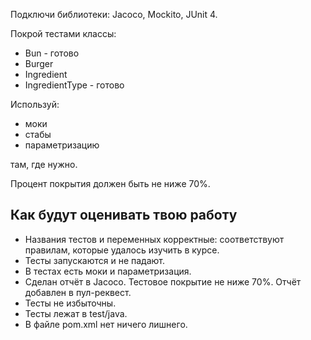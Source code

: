 Подключи библиотеки: Jacoco, Mockito, JUnit 4.

Покрой тестами классы:
* Bun - готово
* Burger
* Ingredient
* IngredientType - готово

Используй:
* моки
* стабы
* параметризацию

там, где нужно.

Процент покрытия должен быть не ниже 70%.


<h2> Как будут оценивать твою работу </h2>

* Названия тестов и переменных корректные: соответствуют правилам, которые удалось изучить в курсе.
* Тесты запускаются и не падают.
* В тестах есть моки и параметризация.
* Сделан отчёт в Jacoco. Тестовое покрытие не ниже 70%. Отчёт добавлен в пул-реквест.
* Тесты не избыточны.
* Тесты лежат в test/java.
* В файле pom.xml нет ничего лишнего.